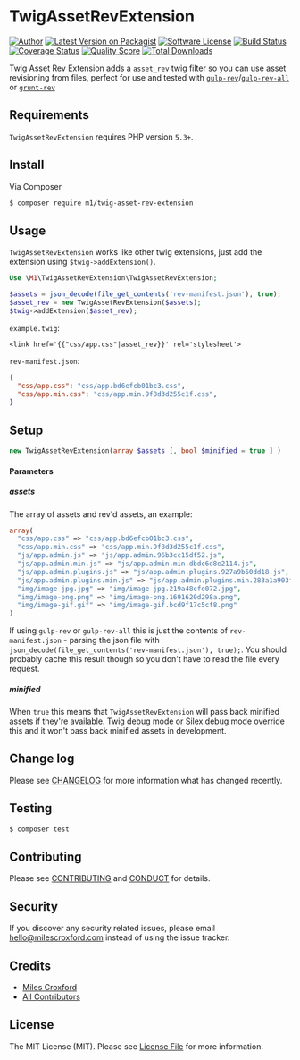 # TwigAssetRevExtension

[![Author](http://img.shields.io/badge/author-@milescroxford-blue.svg?style=flat-square)](https://twitter.com/milescroxford)
[![Latest Version on Packagist][ico-version]][link-packagist]
[![Software License][ico-license]](LICENSE.md)
[![Build Status][ico-travis]][link-travis]
[![Coverage Status][ico-scrutinizer]][link-scrutinizer]
[![Quality Score][ico-code-quality]][link-code-quality]
[![Total Downloads][ico-downloads]][link-downloads]

Twig Asset Rev Extension adds a `asset_rev` twig filter so you can use asset revisioning from files, perfect for use 
and tested with [`gulp-rev`](https://github.com/sindresorhus/gulp-rev)/[`gulp-rev-all`](https://github.com/smysnk/gulp-rev-all) 
or [`grunt-rev`](https://github.com/cbas/grunt-rev)

## Requirements

`TwigAssetRevExtension` requires PHP version `5.3+`.

## Install

Via Composer

``` bash
$ composer require m1/twig-asset-rev-extension
```

## Usage

`TwigAssetRevExtension` works like other twig extensions, just add the extension using `$twig->addExtension()`. 

``` php
Use \M1\TwigAssetRevExtension\TwigAssetRevExtension;

$assets = json_decode(file_get_contents('rev-manifest.json'), true);
$asset_rev = new TwigAssetRevExtension($assets);
$twig->addExtension($asset_rev);
```

`example.twig`:

```twig
<link href='{{"css/app.css"|asset_rev}}' rel='stylesheet'>
```

`rev-manifest.json`:
```json
{
  "css/app.css": "css/app.bd6efcb01bc3.css",
  "css/app.min.css": "css/app.min.9f8d3d255c1f.css",
}
```

## Setup

```php
new TwigAssetRevExtension(array $assets [, bool $minified = true ] )
```

#### Parameters
##### assets
The array of assets and rev'd assets, an example:

```php
array(
  "css/app.css" => "css/app.bd6efcb01bc3.css",
  "css/app.min.css" => "css/app.min.9f8d3d255c1f.css",
  "js/app.admin.js" => "js/app.admin.96b3cc15df52.js",
  "js/app.admin.min.js" => "js/app.admin.min.dbdc6d8e2114.js",
  "js/app.admin.plugins.js" => "js/app.admin.plugins.927a9b50dd18.js",
  "js/app.admin.plugins.min.js" => "js/app.admin.plugins.min.283a1a903f4a.js",
  "img/image-jpg.jpg" => "img/image-jpg.219a48cfe072.jpg",
  "img/image-png.png" => "img/image-png.1691620d298a.png",
  "img/image-gif.gif" => "img/image-gif.bcd9f17c5cf8.png"
)
```

If using `gulp-rev` or `gulp-rev-all` this is just the contents of `rev-manifest.json` - parsing the json file with
`json_decode(file_get_contents('rev-manifest.json'), true);`. You should probably cache this result though so you don't have to 
read the file every request.

##### minified

When `true` this means that `TwigAssetRevExtension` will pass back minified assets if they're available. Twig debug mode 
or Silex debug mode override this and it won't pass back minified assets in development.

## Change log

Please see [CHANGELOG](CHANGELOG.md) for more information what has changed recently.

## Testing

``` bash
$ composer test
```

## Contributing

Please see [CONTRIBUTING](CONTRIBUTING.md) and [CONDUCT](CONDUCT.md) for details.

## Security

If you discover any security related issues, please email hello@milescroxford.com instead of using the issue tracker.

## Credits

- [Miles Croxford][link-author]
- [All Contributors][link-contributors]

## License

The MIT License (MIT). Please see [License File](LICENSE.md) for more information.

[ico-version]: https://img.shields.io/packagist/v/m1/twig-asset-rev-extension.svg?style=flat-square
[ico-license]: https://img.shields.io/badge/license-MIT-brightgreen.svg?style=flat-square
[ico-travis]: https://img.shields.io/travis/m1/TwigAssetRevExtension/master.svg?style=flat-square
[ico-scrutinizer]: https://img.shields.io/scrutinizer/coverage/g/m1/TwigAssetRevExtension.svg?style=flat-square
[ico-code-quality]: https://img.shields.io/scrutinizer/g/m1/TwigAssetRevExtension.svg?style=flat-square
[ico-downloads]: https://img.shields.io/packagist/dt/m1/twig-aset-rev-extension.svg?style=flat-square

[link-packagist]: https://packagist.org/packages/m1/twig-asset-rev-extension
[link-travis]: https://travis-ci.org/m1/TwigAssetRevExtension
[link-scrutinizer]: https://scrutinizer-ci.com/g/m1/TwigAssetRevExtension/code-structure
[link-code-quality]: https://scrutinizer-ci.com/g/m1/TwigAssetRevExtension
[link-downloads]: https://packagist.org/packages/m1/TwigAssetRevExtension
[link-author]: https://github.com/m1
[link-contributors]: ../../contributors
